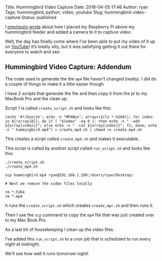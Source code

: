 Title: Hummingbird Video Capture
Date: 2018-04-05 17:46
Author: ryan
Tags: hummingbird, python, video, youtube
Slug: hummingbird-video-capture
Status: published

I [previously wrote](/using-mp4box-to-concatenate-many-h264-files-into-one-mp4-file-revisited.html) about how I placed my Raspberry Pi above my hummingbird feeder and added a camera to it to capture video.

Well, the day has finally come where I’ve been able to put my video of it up on [YouTube](https://youtu.be/_oNlhrZJ-0Y)! It’s totally silly, but it was satisfying getting it out there for everyone to watch and see.

## Hummingbird Video Capture: Addendum

The code used to generate the the `mp4` file haven’t changed (really). I did do a couple of things to make it a little easier though.

I have 2 scripts that generate the file and then copy it from the pi to my MacBook Pro and the clean up:

Script 1 is called `create_script.sh` and looks like this:

    (echo '#!/bin/sh'; echo -n "MP4Box"; array=($(ls *.h264)); for index in ${!array[@]}; do if [ "$index" -eq 0 ]; then echo -n " -add ${array[index]}"; else echo -n " -cat ${array[index]}"; fi; done; echo -n " hummingbird.mp4") > create_mp4.sh | chmod +x create_mp4.sh

This creates a script called `create_mp4.sh` and makes it executable.

This script is called by another script called `run_script.sh` and looks like this:

    ./create_script.sh
    ./create_mp4.sh

    scp hummingbird.mp4 ryan@192.168.1.209:/Users/ryan/Desktop/

    # Next we remove the video files locally

    rm *.h264
    rm *.mp4

It runs the `create_script.sh` which creates `create_mpr.sh` and then runs it.

Then I use the `scp` command to copy the `mp4` file that was just created over to my Mac Book Pro.

As a last bit of housekeeping I clean up the video files.

I’ve added this `run_script.sh` to a cron job that is scheduled to run every night at midnight.

We’ll see how well it runs tomorrow night!
